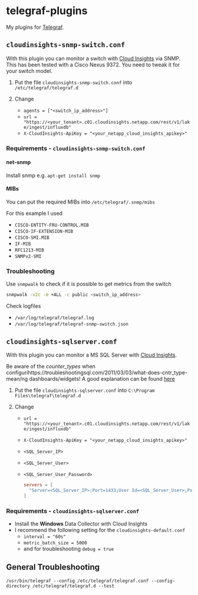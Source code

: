 # telegraf-plugins

My plugins for [Telegraf](https://www.influxdata.com/time-series-platform/telegraf/).

## `cloudinsights-snmp-switch.conf`

With this plugin you can monitor a switch with [Cloud Insights](https://cloud.netapp.com/cloud-insights) via SNMP. This has been tested with a Cisco Nexus 9372. You need to tweak it for your switch model. 

1. Put the file `cloudinsights-snmp-switch.conf` into `/etc/telegraf/telegraf.d`

2. Change

    * `agents = ["<switch_ip_address>"]`
    * `url = "https://<your_tenant>.c01.cloudinsights.netapp.com/rest/v1/lake/ingest/influxdb"`
    * `X-CloudInsights-ApiKey = "<your_netapp_cloud_insights_apikey>"`

### Requirements - `cloudinsights-snmp-switch.conf`

#### net-snmp

Install snmp e.g. `apt-get install snmp`

#### MIBs

You can put the required MIBs into `/etc/telegraf/.snmp/mibs`

For this example I used

* `CISCO-ENTITY-FRU-CONTROL.MIB`
* `CISCO-IF-EXTENSION-MIB`
* `CISCO-SMI.MIB`
* `IF-MIB`
* `RFC1213-MIB`
* `SNMPv2-SMI`

### Troubleshooting

Use `snmpwalk` to check if it is possible to get metrics from the switch

```sh
snmpwalk -v2c -m +ALL -c public <switch_ip_address>
```

Check logfiles

* `/var/log/telegraf/telegraf.log`
* `/var/log/telegraf/telegraf-snmp-switch.json`

## `cloudinsights-sqlserver.conf`

With this plugin you can monitor a MS SQL Server with [Cloud Insights](https://cloud.netapp.com/cloud-insights). 

Be aware of the *counter_types* when configurihttps://troubleshootingsql.com/2011/03/03/what-does-cntr_type-mean/ng dashboards/widgets! A good explanation can be found [here](https://troubleshootingsql.com/2011/03/03/what-does-cntr_type-mean/)

1. Put the file `cloudinsights-sqlserver.conf` into `C:\Program Files\telegraf\telegraf.d`

2. Change

    * `url = "https://<your_tenant>.c01.cloudinsights.netapp.com/rest/v1/lake/ingest/influxdb"`
    * `X-CloudInsights-ApiKey = "<your_netapp_cloud_insights_apikey>"`
    * `<SQL_Server_IP>`
    * `<SQL_Server_User>`
    * `<SQL_Server_User_Password>`

        ```toml
        servers = [
          "Server=<SQL_Server_IP>;Port=1433;User Id=<SQL_Server_User>;Password=<SQL_Server_User_Password>;app name=telegraf;log=1;",
        ]
        ```

### Requirements - `cloudinsights-sqlserver.conf`

* Install the **Windows** Data Collector with Cloud Insights
* I recommend the following setting for the `cloudinsights-default.conf`
  * `interval = "60s"`
  * `metric_batch_size = 5000`
  * and for troubleshooting `debug = true`

## General Troubleshooting

`/usr/bin/telegraf --config /etc/telegraf/telegraf.conf --config-directory /etc/telegraf/telegraf.d --test`